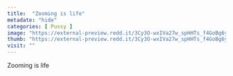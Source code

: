 ```yaml
---
title:  "Zooming is life"
metadate: "hide"
categories: [ Pussy ]
image: "https://external-preview.redd.it/3Cy3O-wxIVa27w_spHHTs_f4GoBg6ypnd3Tj0m2YgnY.jpg?auto=webp&s=667942a2dbdab7a4b0051960d190f33218e0adc3"
thumb: "https://external-preview.redd.it/3Cy3O-wxIVa27w_spHHTs_f4GoBg6ypnd3Tj0m2YgnY.jpg?width=1080&crop=smart&auto=webp&s=66a3e4300ddf161b420d7be7f3b4727327daa41d"
visit: ""
---
```

Zooming is life
